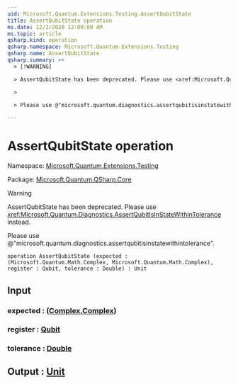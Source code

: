 ```yaml
---
uid: Microsoft.Quantum.Extensions.Testing.AssertQubitState
title: AssertQubitState operation
ms.date: 12/2/2020 12:00:00 AM
ms.topic: article
qsharp.kind: operation
qsharp.namespace: Microsoft.Quantum.Extensions.Testing
qsharp.name: AssertQubitState
qsharp.summary: >+
  > [!WARNING]

  > AssertQubitState has been deprecated. Please use <xref:Microsoft.Quantum.Diagnostics.AssertQubitIsInStateWithinTolerance> instead.

  >

  > Please use @"microsoft.quantum.diagnostics.assertqubitisinstatewithintolerance".

---
```


# AssertQubitState operation

Namespace: [Microsoft.Quantum.Extensions.Testing](xref:Microsoft.Quantum.Extensions.Testing)

Package: [Microsoft.Quantum.QSharp.Core](https://nuget.org/packages/Microsoft.Quantum.QSharp.Core)


> [!WARNING]
> AssertQubitState has been deprecated. Please use <xref:Microsoft.Quantum.Diagnostics.AssertQubitIsInStateWithinTolerance> instead.
>
> Please use @"microsoft.quantum.diagnostics.assertqubitisinstatewithintolerance".



```qsharp
operation AssertQubitState (expected : (Microsoft.Quantum.Math.Complex, Microsoft.Quantum.Math.Complex), register : Qubit, tolerance : Double) : Unit
```


## Input

### expected : ([Complex](xref:Microsoft.Quantum.Math.Complex),[Complex](xref:Microsoft.Quantum.Math.Complex))




### register : [Qubit](xref:microsoft.quantum.lang-ref.qubit)




### tolerance : [Double](xref:microsoft.quantum.lang-ref.double)





## Output : [Unit](xref:microsoft.quantum.lang-ref.unit)


